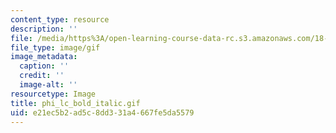 ```yaml
---
content_type: resource
description: ''
file: /media/https%3A/open-learning-course-data-rc.s3.amazonaws.com/18-013a-calculus-with-applications-spring-2005/e21ec5b2ad5c8dd331a4667fe5da5579_phi_lc_bold_italic.gif
file_type: image/gif
image_metadata:
  caption: ''
  credit: ''
  image-alt: ''
resourcetype: Image
title: phi_lc_bold_italic.gif
uid: e21ec5b2-ad5c-8dd3-31a4-667fe5da5579
---
```

